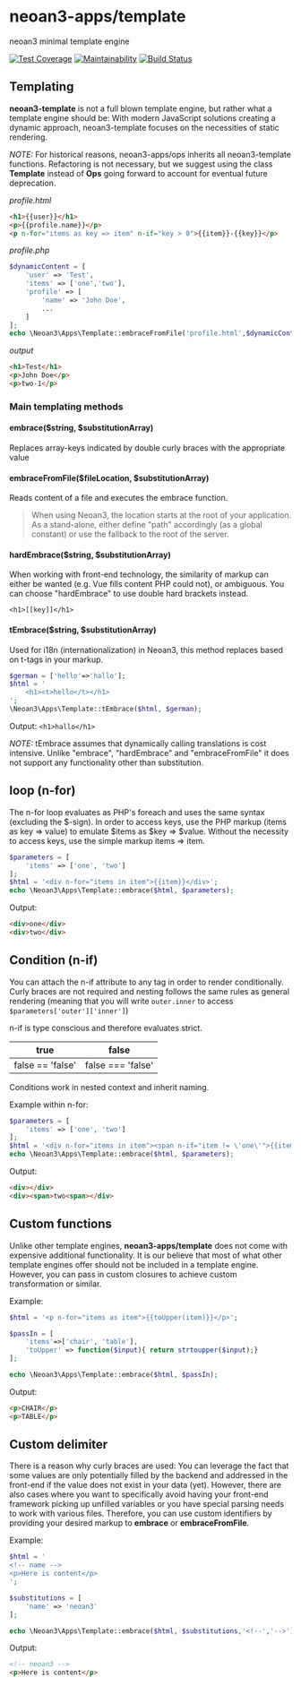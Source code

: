 # neoan3-apps/template
neoan3 minimal template engine

[![Test Coverage](https://api.codeclimate.com/v1/badges/76b09924300375c4d79a/test_coverage)](https://codeclimate.com/github/sroehrl/neoan3-template/test_coverage)
[![Maintainability](https://api.codeclimate.com/v1/badges/76b09924300375c4d79a/maintainability)](https://codeclimate.com/github/sroehrl/neoan3-template/maintainability)
[![Build Status](https://travis-ci.org/sroehrl/neoan3-template.svg?branch=master)](https://travis-ci.org/sroehrl/neoan3-template)

## Templating
**neoan3-template** is not a full blown template engine, but rather what a template engine should be: 
With modern JavaScript solutions creating a dynamic approach, neoan3-template focuses on the necessities of static rendering. 

_NOTE:_ For historical reasons, neoan3-apps/ops inherits all neoan3-template functions.
Refactoring is not necessary, but we suggest using the class **Template** instead of **Ops**
going forward to account for eventual future deprecation.

_profile.html_
```HTML
<h1>{{user}}</h1>
<p>{{profile.name}}</p>
<p n-for="items as key => item" n-if="key > 0">{{item}}-{{key}}</p>

```
_profile.php_
```PHP
$dynamicContent = [
    'user' => 'Test',
    'items' => ['one','two'],
    'profile' => [
        'name' => 'John Doe',
        ...
    ]
];
echo \Neoan3\Apps\Template::embraceFromFile('profile.html',$dynamicContent);
```
_output_
```HTML
<h1>Test</h1>
<p>John Doe</p>
<p>two-1</p>
```

### Main templating methods
#### embrace($string, $substitutionArray)
Replaces array-keys indicated by double curly braces with the appropriate value
#### embraceFromFile($fileLocation, $substitutionArray)
Reads content of a file and executes the embrace function.
>When using Neoan3, the location starts at the root of your application. As a stand-alone, either define "path" accordingly (as a global constant) or use the fallback to the root of the server.

#### hardEmbrace($string, $substitutionArray)
When working with front-end technology, the similarity of markup can either be wanted (e.g. Vue fills content PHP could not), or ambiguous.
You can choose "hardEmbrace" to use double hard brackets instead.

`<h1>[[key]]</h1>`
#### tEmbrace($string, $substitutionArray)
Used for i18n (internationalization) in Neoan3, this method replaces based on t-tags in your markup.
```PHP
$german = ['hello'=>'hallo'];
$html = '
    <h1><t>hello</t></h1>
';
\Neoan3\Apps\Template::tEmbrace($html, $german);
```
Output:
`<h1>hallo</h1>`

_NOTE:_ tEmbrace assumes that dynamically calling translations is cost intensive. 
Unlike "embrace", "hardEmbrace" and "embraceFromFile" it does not 
support any functionality other than substitution.  

## loop (n-for)

The n-for loop evaluates as PHP's foreach and uses the same syntax (excluding the $-sign).
In order to access keys, use the PHP markup (items as key => value) to emulate $items as $key => $value.
Without the necessity to access keys, use the simple markup items => item.
```PHP
$parameters = [
    'items' => ['one', 'two']
];
$html = '<div n-for="items in item">{{item}}</div>';
echo \Neoan3\Apps\Template::embrace($html, $parameters);
```
Output:
```html
<div>one</div>
<div>two</div>

```


## Condition (n-if)

You can attach the n-if attribute to any tag in order to render conditionally. 
Curly braces are not required and nesting follows the same rules as general rendering 
(meaning that you will write `outer.inner` to access `$parameters['outer']['inner']`)

n-if is type conscious and therefore evaluates strict.

| true | false |
| --- | --- |
| false == 'false' | false === 'false' |

Conditions work in nested context and inherit naming. 

Example within n-for:
```php
$parameters = [
    'items' => ['one', 'two']
];
$html = '<div n-for="items in item"><span n-if="item != \'one\'">{{item}}</span></div>';
echo \Neoan3\Apps\Template::embrace($html, $parameters);

```
Output:

```html
<div></div>
<div><span>two<span></div>

```

## Custom functions

Unlike other template engines, **neoan3-apps/template** does not come with expensive additional functionality.
It is our believe that most of what other template engines offer should not be included in a template engine.
However, you can pass in custom closures to achieve custom transformation or similar.

Example:

```PHP
$html = '<p n-for="items as item">{{toUpper(item)}}</p>';

$passIn = [
    'items'=>['chair', 'table'],
    'toUpper' => function($input){ return strtoupper($input);}
];

echo \Neoan3\Apps\Template::embrace($html, $passIn);
```

Output:

```html
<p>CHAIR</p>
<p>TABLE</p>

```

## Custom delimiter

There is a reason why curly braces are used: You can leverage the fact that some values are only potentially filled by the backend and 
addressed in the front-end if the value does not exist in your data (yet).
However, there are also cases where you want to specifically avoid having your front-end 
framework picking up unfilled variables or you have special parsing needs to work with various files.
Therefore, you can use custom identifiers by providing your desired markup to **embrace** or **embraceFromFile**.

Example:

```php
$html = '
<!-- name -->
<p>Here is content</p>
';

$substitutions = [
    'name' => 'neoan3'
];

echo \Neoan3\Apps\Template::embrace($html, $substitutions,'<!--','-->');
```

Output:

```html
<!-- neoan3 -->
<p>Here is content</p>
```
